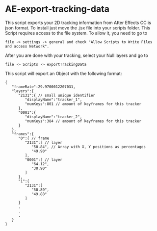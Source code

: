 # AE-export-tracking-data


This script exports your 2D tracking information from After Effects CC is json format. 
To install just move the .jsx file into your scripts folder. This Script requires access to the file system. To allow it, you need to go to 

```file -> settings -> general and check "Allow Scripts to Write Files and access Network". ```

After you are done with your tracking, select your Null layers and go to

```file -> Scripts -> exportTrackingData```

This script will export an Object with the following format:

```
{
   "frameRate":29.9700012207031,
   "layers":{
      "2131":{ // small unique identifier
         "displayName":"tracker_1",
         "numKeys":801 // amount of keyframes for this tracker
      },
      "0001":{
         "displayName":"tracker_2",
         "numKeys":384 // amount of keyframes for this tracker
      }
   },
   "frames":{
      "0":{ // frame 
         "2131":[ // layer
            "50.84", // Array with X, Y positions as percentages
            "49.90"
         ],
         "0001":[ // layer
            "64.12", 
            "30.90"
         ]
      },
      "1":{
         "2131":[
            "50.89",
            "49.88"
         ]
      }
      .
      .
      .
   }
}
```

